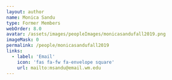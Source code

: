 ```yaml
---
layout: author
name: Monica Sandu
type: Former Members
webOrder: 8.0
avatar: /assets/images/peopleImages/monicasandufall2019.png
imageMask: 0
permalink: /people/monicasandufall2019
links:
  - label: 'Email'
    icon: 'fas fa-fw fa-envelope square'
    url: mailto:msandu@email.wm.edu
---
```

